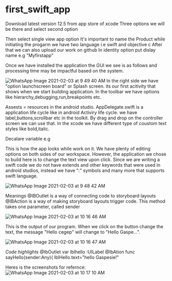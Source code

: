 # first_swift_app
Download latest version 12.5 from app store of xcode
Three options we will be there and select second option

Then select single view app option
It's important to name the Product while initiating the progarm
we have two language i.e swift and objective c
After that we can also upload our work on github
In identity option put dislay name e.g "Myfirstapp"

Once we have installed the application the GUI we see is as follows and processing time may be impactful based on the system.

![WhatsApp Image 2021-02-03 at 9 49 40 AM](https://user-images.githubusercontent.com/75639402/106835519-76745e80-6665-11eb-94ec-6b7b02d8ea36.jpeg)
In the right side we have "option launchscreen board" or Splash screen. its our first acitivity that shows when we start building application.
In the toolbar we have options like hierarchy,debugging,run,breakpoints etc.



Assests = resources in the android studio.
AppDelegate.swift is a application life cycle like in android Activiry life cycle.
we have label,buttons,scrollbar etc in the toolkit. By drag and drop on the controller screen we can use that.
In the xcode we have different type of coustom text styles like bold,italic.

Decalare variable e.g 

This is how the app looks while work on it. We have plenty of editing options on both sides of our workspace. However, the application we chose to build here is to change the text view upon click. Since we are writing a swift code we do not have extends and other keywords that were used in android studios, instead we have ":" symbols and many more that supports swift language.

![WhatsApp Image 2021-02-03 at 9 48 42 AM](https://user-images.githubusercontent.com/75639402/106776165-d0e3cf80-6611-11eb-9586-a495496ff4bf.jpeg)

Meanings
@IBOutlet is a way of connecting code to storyboard layouts
@IBAction is a way of making storyboard layouts trigger code. This method takes one parameter, called sender

![WhatsApp Image 2021-02-03 at 10 16 46 AM](https://user-images.githubusercontent.com/75639402/106839283-e4bc1f80-666b-11eb-8141-f837b41c9930.jpeg)

This is the output of our program. When we click on the button change the text, the message "Hello cegep" will change to "Hello Gaspe...".


![WhatsApp Image 2021-02-03 at 10 16 47 AM](https://user-images.githubusercontent.com/74370312/106837207-6c079400-6668-11eb-9c8c-5238abc7a8bd.jpeg)


_*Code highlights*_
@IbOutlet var lblhello :UILabel
@IbAtion  func sayHello(sender:Any){
lblHello.text="hello Gaspesie!"

Heres is the screenshots for refernce:
![WhatsApp Image 2021-02-03 at 10 17 10 AM](https://user-images.githubusercontent.com/74370241/106775856-855d1000-6669-11eb-8a25-5084027362f2.jpeg)




